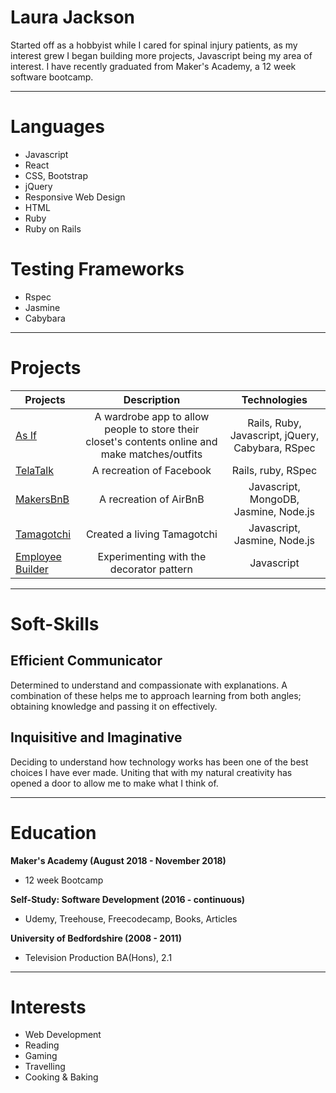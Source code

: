 # Laura Jackson #

Started off as a hobbyist while I cared for spinal injury patients, as my interest grew I began building more projects, Javascript being my area of interest. I have recently graduated from Maker's Academy, a 12 week software bootcamp.
___

Languages
=========

- Javascript
- React
- CSS, Bootstrap
- jQuery
- Responsive Web Design
- HTML
- Ruby
- Ruby on Rails

Testing Frameworks
=========

- Rspec
- Jasmine
- Cabybara

***

Projects
=========

  | Projects                                                    | Description                                  | Technologies |
  | ----------------------------------------------------------- |:--------------------------------------------:|:--------------------------:|
  | [As If](https://github.com/cristinaocanamanzano/wardrobe-app)| A wardrobe app to allow people to store their closet's contents online and make matches/outfits  |  Rails, Ruby, Javascript, jQuery, Cabybara, RSpec  |
  | [TelaTalk](https://github.com/emmaalbury/Team-Tela)  |  A recreation of Facebook  | Rails, ruby, RSpec |
  | [MakersBnB](https://github.com/ShinyVerse/MakersBnB)  |  A recreation of AirBnB  | Javascript, MongoDB, Jasmine, Node.js |
  | [Tamagotchi](https://github.com/ShinyVerse/Tamagotchi)  |  Created a living Tamagotchi  | Javascript, Jasmine, Node.js |
  | [Employee Builder](https://codepen.io/ShinyVerse/pen/dKLxaw)| Experimenting with the decorator pattern | Javascript |

  ***

Soft-Skills
===========

## Efficient Communicator ##

  Determined to understand and compassionate with explanations. A combination of these helps me to approach learning from both angles; obtaining knowledge and passing it on effectively.

## Inquisitive and Imaginative ##

  Deciding to understand how technology works has been one of the best choices I have ever made. Uniting that with my natural creativity has opened a door to allow me to make what I think of.

___

Education
=========

**Maker's Academy (August 2018 - November 2018)**

  - 12 week Bootcamp

**Self-Study: Software Development (2016 - continuous)**

  - Udemy, Treehouse, Freecodecamp, Books, Articles

**University of Bedfordshire (2008 - 2011)**

  - Television Production BA(Hons), 2.1

***

Interests
=========

* Web Development
* Reading
* Gaming
* Travelling
* Cooking & Baking

